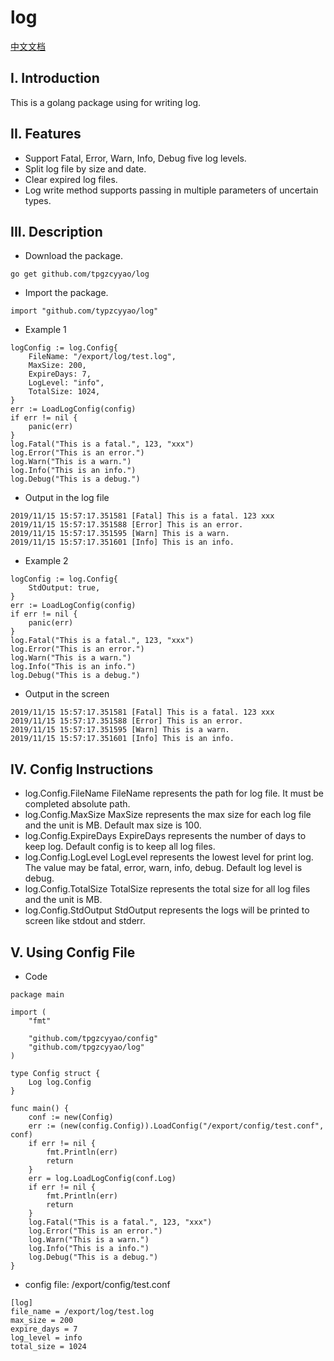 # log
[中文文档](./README_zh.md)
## I. Introduction
This is a golang package using for writing log.
## II. Features
- Support Fatal, Error, Warn, Info, Debug five log levels.
- Split log file by size and date.
- Clear expired log files.
- Log write method supports passing in multiple parameters of uncertain types.
## III. Description
- Download the package.
```
go get github.com/tpgzcyyao/log
```
- Import the package.
```
import "github.com/typzcyyao/log"
```
- Example 1
```
logConfig := log.Config{
	FileName: "/export/log/test.log",
	MaxSize: 200,
	ExpireDays: 7,
	LogLevel: "info",
	TotalSize: 1024,
}
err := LoadLogConfig(config)
if err != nil {
	panic(err)
}
log.Fatal("This is a fatal.", 123, "xxx")
log.Error("This is an error.")
log.Warn("This is a warn.")
log.Info("This is an info.")
log.Debug("This is a debug.")
```
- Output in the log file
```
2019/11/15 15:57:17.351581 [Fatal] This is a fatal. 123 xxx
2019/11/15 15:57:17.351588 [Error] This is an error.
2019/11/15 15:57:17.351595 [Warn] This is a warn.
2019/11/15 15:57:17.351601 [Info] This is an info.
```
- Example 2
```
logConfig := log.Config{
    StdOutput: true,
}
err := LoadLogConfig(config)
if err != nil {
	panic(err)
}
log.Fatal("This is a fatal.", 123, "xxx")
log.Error("This is an error.")
log.Warn("This is a warn.")
log.Info("This is an info.")
log.Debug("This is a debug.")
```
- Output in the screen
```
2019/11/15 15:57:17.351581 [Fatal] This is a fatal. 123 xxx
2019/11/15 15:57:17.351588 [Error] This is an error.
2019/11/15 15:57:17.351595 [Warn] This is a warn.
2019/11/15 15:57:17.351601 [Info] This is an info.
```
## IV. Config Instructions
- log.Config.FileName
FileName represents the path for log file. It must be completed absolute path.
- log.Config.MaxSize
MaxSize represents the max size for each log file and the unit is MB. Default max size is 100.
- log.Config.ExpireDays
ExpireDays represents the number of days to keep log. Default config is to keep all log files.
- log.Config.LogLevel
LogLevel represents the lowest level for print log. The value may be fatal, error, warn, info, debug. Default log level is debug.
- log.Config.TotalSize
TotalSize represents the total size for all log files and the unit is MB.
- log.Config.StdOutput
StdOutput represents the logs will be printed to screen like stdout and stderr.
## V. Using Config File
- Code
```
package main

import (
	"fmt"

	"github.com/tpgzcyyao/config"
	"github.com/tpgzcyyao/log"
)

type Config struct {
	Log log.Config
}

func main() {
	conf := new(Config)
	err := (new(config.Config)).LoadConfig("/export/config/test.conf", conf)
	if err != nil {
		fmt.Println(err)
		return
	}
	err = log.LoadLogConfig(conf.Log)
	if err != nil {
		fmt.Println(err)
		return
	}
	log.Fatal("This is a fatal.", 123, "xxx")
	log.Error("This is an error.")
	log.Warn("This is a warn.")
	log.Info("This is a info.")
	log.Debug("This is a debug.")
}
```
- config file: /export/config/test.conf
```
[log]
file_name = /export/log/test.log
max_size = 200
expire_days = 7
log_level = info
total_size = 1024
```

